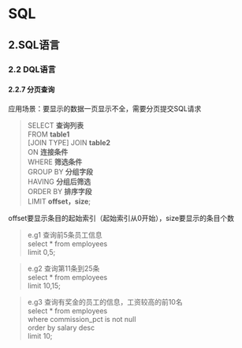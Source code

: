 # SQL

## 2.SQL语言

### 2.2 DQL语言

#### 2.2.7 分页查询

应用场景：要显示的数据一页显示不全，需要分页提交SQL请求

> SELECT **查询列表**</br>
> FROM **table1**</br>
> [JOIN TYPE] JOIN **table2**</br>
> ON **连接条件**</br>
> WHERE **筛选条件**</br>
> GROUP BY **分组字段**</br>
> HAVING **分组后筛选**</br>
> ORDER BY **排序字段**</br>
> LIMIT **offset，size**;

offset要显示条目的起始索引（起始索引从0开始），size要显示的条目个数

> e.g1 查询前5条员工信息</br>
> select * from employees</br>
> limit 0,5;

> e.g2 查询第11条到25条</br>
> select * from employees</br>
> limit 10,15;

> e.g3 查询有奖金的员工的信息，工资较高的前10名</br>
> select * from employees</br>
> where commission_pct is not null</br>
> order by salary desc</br>
> limit 10;






